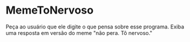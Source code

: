 # MemeToNervoso
Peça ao usuário que ele digite o que pensa sobre esse programa.
Exiba uma resposta em versão do meme "não pera. Tô nervoso."
